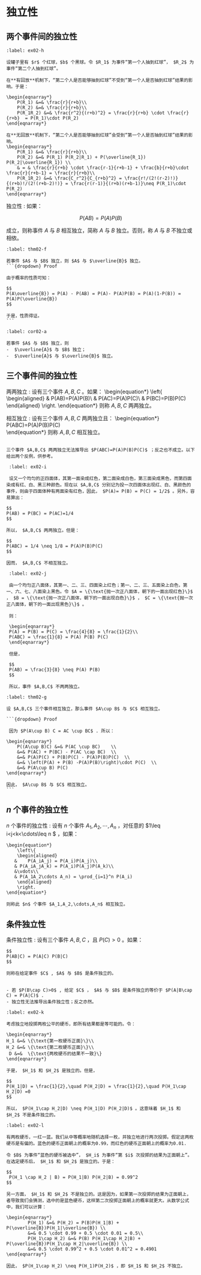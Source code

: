 # 独立性

## 两个事件间的独立性
```{prf:example} 有回放机制 VS 无回放机制
:label: ex02-h

设罐子里有 $r$ 个红球，$b$ 个黑球。令 $R_1$ 为事件“第一个人抽到红球”， $R_2$ 为事件“第二个人抽到红球”。

在**有回放**机制下，“第二个人是否能够抽到红球”不受到“第一个人是否抽到红球”结果的影响。于是：

\begin{eqnarray*}
    P(R_1) &=& \frac{r}{r+b}\\
    P(R_2) &=& \frac{r}{r+b}\\
    P(R_1R_2) &=& \frac{r^2}{(r+b)^2} = \frac{r}{r+b} \cdot \frac{r}{r+b}  = P(R_1)\cdot P(R_2)
\end{eqnarray*}

在**无回放**机制下，“第二个人是否能够抽到红球”会受到“第一个人是否抽到红球”结果的影响。
\begin{eqnarray*}
    P(R_1) &=& \frac{r}{r+b}\\
    P(R_2) &=& P(R_1) P(R_2|R_1) + P(\overline{R_1}) P(R_2|\overline{R_1}) \\
    & = & \frac{r}{r+b} \cdot \frac{r-1}{r+b-1} + \frac{b}{r+b}\cdot \frac{r}{r+b-1} = \frac{r}{r+b}\\
    P(R_1R_2) &=& \frac{C_r^2}{C_{r+b}^2} = \frac{r!/(2!(r-2)!)}{(r+b)!/(2!(r+b-2)!)} = \frac{r(r-1)}{(r+b)(r+b-1)}\neq P(R_1)\cdot P(R_2)
\end{eqnarray*}
```

独立性
: 如果：

$$P(AB) = P(A)P(B)$$
   
   成立，则称事件 $A$ 与 $B$ 相互独立，简称 $A$ 与 $B$ 独立。否则，称 $A$ 与 $B$ 不独立或相依。

````{prf:theorem}
:label: thm02-f

若事件 $A$ 与 $B$ 独立，则 $A$ 与 $\overline{B}$ 独立。
```{dropdown} Proof

由于概率的性质可知：

$$
P(A\overline{B}) = P(A) - P(AB) = P(A)- P(A)P(B) = P(A)(1-P(B)) = P(A)P(\overline{B})
$$
    
于是，性质得证。
```
````

```{prf:corollary}
:label: cor02-a

若事件 $A$ 与 $B$ 独立，则
-  $\overline{A}$ 与 $B$ 独立；
-  $\overline{A}$ 与 $\overline{B}$ 独立。
```

## 三个事件间的独立性

两两独立
: 设有三个事件 $A,B,C$ 。如果：
    \begin{equation*}
        \left\{
        \begin{aligned}
       &    P(AB)=P(A)P(B)\\
       & P(AC)=P(A)P(C)\\
       & P(BC)=P(B)P(C)
        \end{aligned}
        \right.
    \end{equation*}
则称 $A,B,C$ 两两独立。

相互独立
: 设有三个事件 $A,B,C$ 两两独立且：
    \begin{equation*}
P(ABC)=P(A)P(B)P(C)    
    \end{equation*}
 则称 $A,B,C$ 相互独立。
 
 ```{prf:remark}
 
 三个事件 $A,B,C$ 两两独立无法推导出 $P(ABC)=P(A)P(B)P(C)$ ；反之也不成立。以下给出两个反例，供参考。
 ```
 
```{prf:example}
 :label: ex02-i
 
 设又一个均匀的正四面体，其第一面染成红色，第二面染成白色，第三面染成黑色，而第四面染成有红、白、黑三种颜色。现在以 $A,B,C$ 分别记为投一次四面体出现红、白、黑颜色的事件，则由于四面体种有两面染有红色，因此， $P(A)= P(B) = P(C) = 1/2$ 。另外，容易算出：
        
$$
P(AB) = P(BC) = P(AC)=1/4
$$
        
所以， $A,B,C$ 两两独立。但是：
        
$$
P(ABC) = 1/4 \neq 1/8 = P(A)P(B)P(C)
$$
        
因而， $A,B,C$ 不相互独立。
 ```

```{prf:example}
 :label: ex02-j
 
 由一个均匀正八面体，其第一、二、三、四面染上红色；第一、二、三、五面染上白色，第一、六、七、八面染上黑色。令 $A = \{\text{抛一次正八面体，朝下的一面出现红色}\}$ ， $B = \{\text{抛一次正八面体，朝下的一面出现白色}\}$ ， $C = \{\text{抛一次正八面体，朝下的一面出现黑色}\}$ 。
 
 则：
 
 \begin{eqnarray*}
 P(A) = P(B) = P(C) = \frac{4}{8} = \frac{1}{2}\\
 P(ABC) = \frac{1}{8} = P(A) P(B) P(C)
 \end{eqnarray*}
 
 但是，
 
 $$
 P(AB) = \frac{3}{8} \neq P(A) P(B)
 $$
 
 所以，事件 $A,B,C$ 不两两独立。
  ```

````{prf:theorem}
:label: thm02-g

设 $A,B,C$ 三个事件相互独立，那么事件 $A\cup B$ 与 $C$ 相互独立。

```{dropdown} Proof

 因为 $P(A\cup B) C = AC \cup BC$ . 所以：
 
\begin{eqnarray*}
    P((A\cup B)C) &=& P(AC \cup BC)    \\
    &=& P(AC) + P(BC) - P(AC \cap BC)  \\
    &=& P(A)P(C) + P(B)P(C) - P(A)P(B)P(C)  \\
    &=& \left(P(A) + P(B) -P(A)P(B)\right)\cdot P(C)  \\
    &=& P(A\cup B) P(C)
\end{eqnarray*}
    
因此， $A\cup B$ 与 $C$ 相互独立。
```
````

##  $n$ 个事件的独立性

 $n$ 个事件的独立性
: 设有 $n$ 个事件 $A_1,A_2,\cdots,A_n$ ，对任意的 $1\leq i<j<k<\cdots\leq n $ ，如果：

    \begin{equation*}
        \left\{
        \begin{aligned}
       &    P(A_iA_j) = P(A_i)P(A_j)\\
       & P(A_iA_jA_k) = P(A_i)P(A_j)P(A_k)\\
       &\vdots\\
       & P(A_1A_2\cdots A_n) = \prod_{i=1}^n P(A_i) 
        \end{aligned}
        \right.
    \end{equation*}

    则称此 $n$ 个事件 $A_1,A_2,\cdots,A_n$ 相互独立。

## 条件独立性

条件独立性
: 设有三个事件 $A,B,C$ ，且 $P(C)>0$ 。如果：

    $$
    P(AB|C) = P(A|C) P(B|C)
    $$

    则称在给定事件 $C$ , $A$ 与 $B$ 是条件独立的。
    
    
```{prf:remark}

- 若 $P(B\cap C)>0$ , 给定 $C$ ， $A$ 与 $B$ 是条件独立的等价于 $P(A|B\cap C) = P(A|C)$ .
- 独立性无法推导出条件独立性；反之亦然。
```

```{prf:example}
:label: ex02-k

考虑独立地投掷两枚公平的硬币，即所有结果都是等可能的。令：

\begin{eqnarray*}
H_1 &=& \{\text{第一枚硬币正面}\}\\
H_2 &=& \{\text{第二枚硬币正面}\}\\
 D &=&  \{\text{两枚硬币的结果不一致}\}
\end{eqnarray*}
    
于是， $H_1$ 和 $H_2$ 是独立的。但是，
    
$$
P(H_1|D) = \frac{1}{2},\quad P(H_2|D) = \frac{1}{2},\quad P(H_1\cap H_2|D) =0
$$
    
所以， $P(H_1\cap H_2|D) \neq P(H_1|D) P(H_2|D)$ 。这意味着 $H_1$ 和 $H_2$ 不是条件独立的。
```

```{prf:example}
:label: ex02-l

有两枚硬币，一红一蓝。我们从中等概率地随机选择一枚，并独立地进行两次投掷。假定这两枚硬币是有偏的。蓝色的硬币正面朝上的概率为0.99，而红色的硬币正面朝上的概率为0.01.

令 $B$ 为事件“蓝色的硬币被选中”， $H_i$ 为事件“第 $i$ 次投掷的结果为正面朝上”。在选定硬币后， $H_1$ 和 $H_2$ 是独立的。于是：
    
$$
 P(H_1 \cap H_2 | B) = P(H_1|B) P(H_2|B) = 0.99^2
$$

另一方面， $H_1$ 和 $H_2$ 不是独立的。这是因为，如果第一次投掷的结果为正面朝上，者导致我们会猜测，选中的是蓝色硬币，这样第二次投掷正面朝上的概率就更大。从数学公式中，我们可以计算：
    
\begin{eqnarray*}
        P(H_1) &=& P(H_2) = P(B)P(H_1|B) + P(\overline{B})P(H_1|\overline{B}) \\
        &=& 0.5 \cdot 0.99 + 0.5 \cdot 0.01 = 0.5\\
        P(H_1\cap H_2) &=& P(B) P(H_1\cap H_2|B) + P(\overline{B})P(H_1\cap H_2|\overline{B}) \\
        &=& 0.5 \cdot 0.99^2 + 0.5 \cdot 0.01^2 = 0.4901
\end{eqnarray*}
    
因此， $P(H_1\cap H_2) \neq P(H_1)P(H_2)$ ，即 $H_1$ 和 $H_2$ 不独立。
```